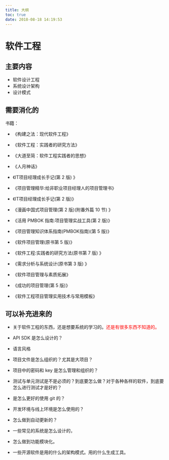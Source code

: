 ```yaml
---
title: 大纲
toc: true
date: 2018-08-18 14:19:53
---
```

# 软件工程

## 主要内容

- 软件设计工程
- 系统设计架构
- 设计模式



## 需要消化的

书籍：

- 《构建之法：现代软件工程》
- 《软件工程：实践者的研究方法》
- 《大道至简：软件工程实践者的思想》
- 《人月神话》

- 《IT项目经理成长手记(第 2 版) 》
- 《项目管理精华:给非职业项目经理人的项目管理书》
- 《IT项目经理成长手记(第 2 版)》
- 《漫画中国式项目管理(第 2 版)(附番外篇 10 节) 》
- 《活用 PMBOK 指南:项目管理实战工具(第 2 版)》
- 《项目管理知识体系指南(PMBOK指南)(第 5 版)》
- 《软件项目管理(原书第 5 版)》
- 《软件工程:实践者的研究方法(原书第 7 版) 》
- 《需求分析与系统设计(原书第 3 版) 》
- 《软件项目管理与素质拓展》
- 《成功的项目管理(第 5 版)》
- 《软件工程项目管理实用技术与常用模板》

## 可以补充进来的


- 关于软件工程的东西，还是想要系统的学习的。<span style="color:red;">还是有很多东西不知道的。</span>
- API SDK 是怎么设计的？
- 语言风格
- 项目文件是怎么组织的？尤其是大项目？
- 项目中的密码和 key 是怎么管理和组织的？
- 测试与单元测试是不是必须的？到底要怎么做？对于各种各样的软件，到底要怎么进行测试才是好的？
- 是怎么更好的使用 git 的？
- 开发环境与线上环境是怎么使用的？
- 怎么做到自动更新的？

- 一些常见的系统是怎么设计的，
- 怎么做到功能模块化。
- 一些开源软件是用的什么的架构模式。用的什么生成工具。
